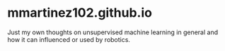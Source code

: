 # mmartinez102.github.io
Just my own thoughts on unsupervised machine learning in general and how it can influenced or used by robotics.
